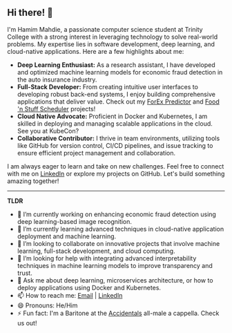 ## Hi there! 👋

I'm Hamim Mahdie, a passionate computer science student at Trinity College with a strong interest in leveraging technology to solve real-world problems. My expertise lies in software development, deep learning, and cloud-native applications. Here are a few highlights about me:

- **Deep Learning Enthusiast:** As a research assistant, I have developed and optimized machine learning models for economic fraud detection in the auto insurance industry.
- **Full-Stack Developer:** From creating intuitive user interfaces to developing robust back-end systems, I enjoy building comprehensive applications that deliver value. Check out my [ForEx Predictor](https://github.com/tarek-debug/Forex-Predictor) and [Food 'n Stuff Scheduler](https://github.com/HamimMahdie/FoodnStuffscheduler) projects!
- **Cloud Native Advocate:** Proficient in Docker and Kubernetes, I am skilled in deploying and managing scalable applications in the cloud. See you at KubeCon?
- **Collaborative Contributor:** I thrive in team environments, utilizing tools like GitHub for version control, CI/CD pipelines, and issue tracking to ensure efficient project management and collaboration.

I am always eager to learn and take on new challenges. Feel free to connect with me on [LinkedIn](https://www.linkedin.com/in/hamim-mahdie-5455ab1b2/) or explore my projects on GitHub. Let's build something amazing together!

---

**TLDR**
- 🔭 I’m currently working on enhancing economic fraud detection using deep learning-based image recognition.
- 🌱 I’m currently learning advanced techniques in cloud-native application deployment and machine learning.
- 👯 I’m looking to collaborate on innovative projects that involve machine learning, full-stack development, and cloud computing.
- 🤔 I’m looking for help with integrating advanced interpretability techniques in machine learning models to improve transparency and trust.
- 💬 Ask me about deep learning, microservices architecture, or how to deploy applications using Docker and Kubernetes.
- 📫 How to reach me: [Email](mailto:hamimmahdie2@gmail.com) | [LinkedIn](https://www.linkedin.com/in/hamim-mahdie-5455ab1b2/)
- 😄 Pronouns: He/Him
- ⚡ Fun fact: I'm a Baritone at the [Accidentals](https://trinityaccidentals.com/) all-male a cappella. Check us out!



<!--
**HamimMahdie/HamimMahdie** is a ✨ _special_ ✨ repository because its `README.md` (this file) appears on your GitHub profile.

Here are some ideas to get you started:

- 🔭 I’m currently working on ...
- 🌱 I’m currently learning ...
- 👯 I’m looking to collaborate on ...
- 🤔 I’m looking for help with ...
- 💬 Ask me about ...
- 📫 How to reach me: ...
- 😄 Pronouns: ...
- ⚡ Fun fact: ...
-->
